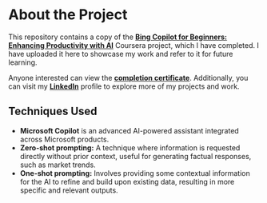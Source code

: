 # About the Project
This repository contains a copy of the [__Bing Copilot for Beginners: Enhancing Productivity with AI__](https://www.coursera.org/projects/bing-copilot-for-beginners-enhancing-productivity-with-ai) Coursera project, which I have completed. I have uploaded it here to showcase my work and refer to it for future learning.

Anyone interested can view the [__completion certificate__](https://www.coursera.org/account/accomplishments/certificate/Q0SBCMMQ9KYR). Additionally, you can visit my [__LinkedIn__](www.linkedin.com/in/boywithdragons) profile to explore more of my projects and work.


## Techniques Used
- __Microsoft Copilot__ is an advanced AI-powered assistant integrated across Microsoft products.
- __Zero-shot prompting:__ A technique where information is requested directly without prior context, useful for generating factual responses, such as market trends.
- __One-shot prompting:__ Involves providing some contextual information for the AI to refine and build upon existing data, resulting in more specific and relevant outputs.

